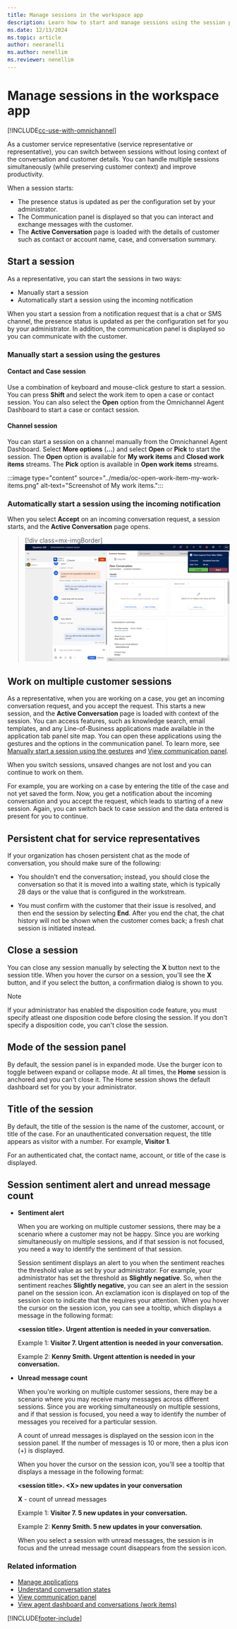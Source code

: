 ```yaml
---
title: Manage sessions in the workspace app
description: Learn how to start and manage sessions using the session panel in Customer Service workspace.
ms.date: 12/13/2024
ms.topic: article
author: neeranelli
ms.author: nenellim
ms.reviewer: nenellim
---
```


# Manage sessions in the workspace app

[!INCLUDE[cc-use-with-omnichannel](../../includes/cc-use-with-omnichannel.md)]

As a customer service representative (service representative or representative), you can switch between sessions without losing context of the conversation and customer details. You can handle multiple sessions simultaneously (while preserving customer context) and improve productivity.

When a session starts:

- The presence status is updated as per the configuration set by your administrator.
- The Communication panel is displayed so that you can interact and exchange messages with the customer.
- The **Active Conversation** page is loaded with the details of customer such as contact or account name, case, and conversation summary.

## Start a session

As a representative, you can start the sessions in two ways:

- Manually start a session
- Automatically start a session using the incoming notification
 
When you start a session from a notification request that is a chat or SMS channel, the presence status is updated as per the configuration set for you by your administrator. In addition, the communication panel is displayed so you can communicate with the customer.

### Manually start a session using the gestures

#### Contact and Case session

Use a combination of keyboard and mouse-click gesture to start a session. You can press **Shift** and select the work item to open a case or contact session. You can also select the **Open** option from the Omnichannel Agent Dashboard to start a case or contact session.

#### Channel session

You can start a session on a channel manually from the Omnichannel Agent Dashboard. Select **More options** (**...**) and select **Open** or **Pick** to start the session. The **Open** option is available for **My work items** and **Closed work items** streams. The **Pick** option is available in **Open work items** streams.

:::image type="content" source="../media/oc-open-work-item-my-work-items.png" alt-text="Screenshot of My work items.":::

### Automatically start a session using the incoming notification

When you select **Accept** on an incoming conversation request, a session starts, and the **Active Conversation** page opens.

 > [!div class=mx-imgBorder]
 > ![Session start.](../media/oceh-session-start.png "Session start")

## Work on multiple customer sessions

As a representative, when you are working on a case, you get an incoming conversation request, and you accept the request. This starts a new session, and the **Active Conversation** page is loaded with context of the session. You can access features, such as knowledge search, email templates, and any Line-of-Business applications made available in the application tab panel site map. You can open these applications using the gestures and the options in the communication panel. To learn more, see [Manually start a session using the gestures](#manually-start-a-session-using-the-gestures) and [View communication panel](oc-conversation-control.md).

When you switch sessions, unsaved changes are not lost and you can continue to work on them.

For example, you are working on a case by entering the title of the case and not yet saved the form. Now, you get a notification about the incoming conversation and you accept the request, which leads to starting of a new session. Again, you can switch back to case session and the data entered is present for you to continue.

## Persistent chat for service representatives

If your organization has chosen persistent chat as the mode of conversation, you should make sure of the following: 

- You shouldn't end the conversation; instead, you should close the conversation so that it is moved into a waiting state, which is typically 28 days or the value that is configured in the workstream.

- You must confirm with the customer that their issue is resolved, and then end the session by selecting **End**. After you end the chat, the chat history will not be shown when the customer comes back; a fresh chat session is initiated instead.

## Close a session

You can close any session manually by selecting the **X** button next to the session title. When you hover the cursor on a session, you'll see the **X** button, and if you select the button, a confirmation dialog is shown to you.

> [!NOTE]
> If your administrator has enabled the disposition code feature, you must specify atleast one disposition code before closing the session. If you don't specify a disposition code, you can't close the session.


## Mode of the session panel

By default, the session panel is in expanded mode. Use the burger icon to toggle between expand or collapse mode.
At all times, the **Home** session is anchored and you can't close it. The Home session shows the default dashboard set for you by your administrator.

## Title of the session

By default, the title of the session is the name of the customer, account, or title of the case. For an unauthenticated conversation request, the title appears as visitor with a number. For example, **Visitor 1**.
    
For an authenticated chat, the contact name, account, or title of the case is displayed.

## Session sentiment alert and unread message count

- **Sentiment alert**

    When you are working on multiple customer sessions, there may be a scenario where a customer may not be happy. Since you are working simultaneously on multiple sessions, and if that session is not focused, you need a way to identify the sentiment of that session. 

    Session sentiment displays an alert to you when the sentiment reaches the threshold value as set by your administrator. For example, your administrator has set the threshold as **Slightly negative**. So, when the sentiment reaches **Slightly negative**, you can see an alert in the session panel on the session icon. An exclamation icon is displayed on top of the session icon to indicate that the requires your attention. When you hover the cursor on the session icon, you can see a tooltip, which displays a message in the following format: 
    
    **\<session title>. Urgent attention is needed in your conversation.**

    Example 1: **Visitor 7. Urgent attention is needed in your conversation.**

    Example 2: **Kenny Smith. Urgent attention is needed in your conversation.**


- **Unread message count**

    When you're working on multiple customer sessions, there may be a scenario where you may receive many messages across different sessions. Since you are working simultaneously on multiple sessions, and if that session is focused, you need a way to identify the number of messages you received for a particular session. 

    A count of unread messages is displayed on the session icon in the session panel. If the number of messages is 10 or more, then a plus icon (+) is displayed.

    When you hover the cursor on the session icon, you'll see a tooltip that displays a message in the following format: 
    
    **\<session title>. \<X> new updates in your conversation**
    
    **X** - count of unread messages

    Example 1: **Visitor 7. 5 new updates in your conversation.**

    Example 2: **Kenny Smith. 5 new updates in your conversation.**

    When you select a session with unread messages, the session is in focus and the unread message count disappears from the session icon.

### Related information

- [Manage applications](oc-manage-applications.md)
- [Understand conversation states](oc-conversation-state.md)
- [View communication panel](oc-conversation-control.md)
- [View agent dashboard and conversations (work items)](oc-agent-dashboard.md)


[!INCLUDE[footer-include](../../includes/footer-banner.md)]

